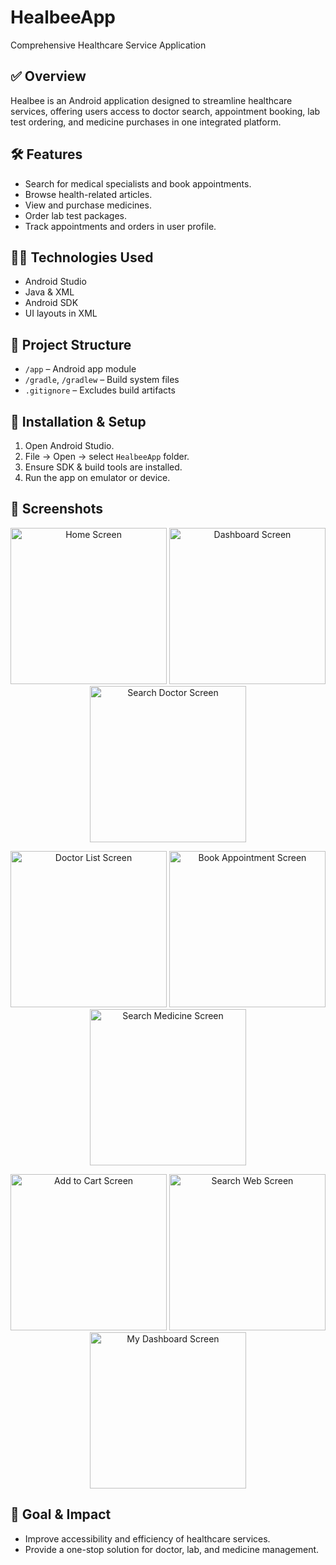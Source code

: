 # HealbeeApp  
Comprehensive Healthcare Service Application

## ✅ Overview  
Healbee is an Android application designed to streamline healthcare services, offering users access to doctor search, appointment booking, lab test ordering, and medicine purchases in one integrated platform.

## 🛠️ Features  
- Search for medical specialists and book appointments.  
- Browse health-related articles.  
- View and purchase medicines.  
- Order lab test packages.  
- Track appointments and orders in user profile.

## 🧑‍💻 Technologies Used  
- Android Studio  
- Java & XML  
- Android SDK  
- UI layouts in XML  

## 📁 Project Structure  
- `/app` – Android app module  
- `/gradle`, `/gradlew` – Build system files  
- `.gitignore` – Excludes build artifacts  

## 📝 Installation & Setup  
1. Open Android Studio.  
2. File → Open → select `HealbeeApp` folder.  
3. Ensure SDK & build tools are installed.  
4. Run the app on emulator or device.

## 📄 Screenshots  

<p align="center">
  <img src="healbee_images/img-1.jpg" alt="Home Screen" width="250"/>
  <img src="healbee_images/img-2.jpg" alt="Dashboard Screen" width="250"/>
  <img src="healbee_images/img-3 - Copy.jpg" alt="Search Doctor Screen" width="250"/>
</p>

<p align="center">
  <img src="healbee_images/img-4.jpg" alt="Doctor List Screen" width="250"/>
  <img src="healbee_images/img-5.jpg" alt="Book Appointment Screen" width="250"/>
  <img src="healbee_images/img-6.jpg" alt="Search Medicine Screen" width="250"/>
</p>

<p align="center">
  <img src="healbee_images/img-7.jpg" alt="Add to Cart Screen" width="250"/>
  <img src="healbee_images/img-8.jpg" alt="Search Web Screen" width="250"/>
  <img src="healbee_images/img-9.jpg" alt="My Dashboard Screen" width="250"/>
</p>


## 🎯 Goal & Impact  
- Improve accessibility and efficiency of healthcare services.  
- Provide a one-stop solution for doctor, lab, and medicine management.
